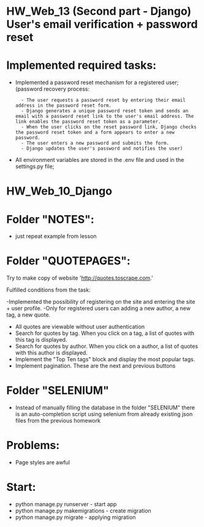 # HW_Web_13 (Second part - Django) User's email verification + password reset

# Implemented required tasks:
- Implemented a password reset mechanism for a registered user;
  (password recovery process:

        - The user requests a password reset by entering their email address in the password reset form.
        - Django generates a unique password reset token and sends an email with a password reset link to the user's email address. The link enables the password reset token as a parameter.
        - When the user clicks on the reset password link, Django checks the password reset token and a form appears to enter a new password.
        - The user enters a new password and submits the form.
        - Django updates the user's password and notifies the user)
- All environment variables are stored in the .env file and used in the settings.py file;


# HW_Web_10_Django
 
# Folder "NOTES":
 - just repeat example from lesson

# Folder "QUOTEPAGES":
 Try to make copy of website 'http://quotes.toscrape.com.'


Fulfilled conditions from the task:

-Implemented the possibility of registering on the site and entering the site + user profile.
-Only for registered users can adding a new author, a new tag, a new quote.
- All quotes are viewable without user authentication
- Search for quotes by tag. When you click on a tag, a list of quotes with this tag is displayed.
- Search for quotes by author. When you click on a author, a list of quotes with this author is displayed.
- Implement the "Top Ten tags" block and display the most popular tags.
- Implement pagination. These are the next and previous buttons

# Folder "SELENIUM"
- Instead of manually filling the database in the folder "SELENIUM" there is an auto-completion script using selenium from already existing json files from the previous homework

# Problems:
- Page styles are awful

# Start:
- python manage.py runserver - start app
- python manage.py makemigrations  - create migration
- python manage.py migrate - applying migration

 
